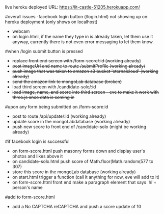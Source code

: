 live heroku deployed URL: https://lit-castle-51205.herokuapp.com/


#overall issues
-facebook login button (/login.html) not showing up on heroku deployment (only shows on localhost)
- webcam 
- on login.html, if the name they type in is already taken, let them use it anyway, currently there is not even error messaging to let them know.





#when /login submit button is pressed

- ~~replace front end screen with /form-score/:id (working already)~~
- ~~post imageUrl and name to route /submitProfile (working already)~~
- ~~push image that was taken to amazon s3 bucket 'eternalcloud' (working already)~~
- ~~send the amazon link to mongoLab database (broken)~~
- load third screen with /candidate-solo/:id
- ~~load image, name, and score into third screen - eve to make it work with three.js once data is coming in~~

#upon any form being submitted on /form-score:id

- post to route /api/update/:id (working already)
- update score in the mongoLabdatabase (working already)
- push new score to front end of /candidate-solo (might be working already)

#if facebook login is successful


- on form-score.html push masonry forms down and display user's photos and likes above it
- on candidate-solo.html push score of Math.floor(Math.random(577 to 307)
- store this score in the mongoLab database (working already)
- on start.html trigger a function (call it anything for now, eve will add to it)
- on form-score.html front end make a paragraph element that says 'hi'+ person's name



#add to form-score.html
- add a No CAPTCHA reCAPTCHA and push a score update of 10
